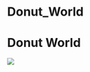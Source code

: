 # Donut_World
<!DOCTYPE html>
<html lang='en'>
<head>
    <meta charset='UTF-8'>
    <meta http-equiv='X-UA-Compatible' content='IE=edge'>
    <meta name='viewport' content='width=device-width, initial-scale=1.0'>
    <title>Donut Shop</title>
</head>
<style>
/* Write styles here :) */

</style>
<body>
    <h1>Donut World</h1>
    <img src = "/uploads/2023/02/donut.png">
</body>
</html>

